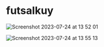 # futsalkuy
![Screenshot 2023-07-24 at 13 52 01](https://github.com/pasyet/futsalkuy/assets/16052798/91e1eeb4-294e-4fd0-b396-205b5481ada8)

![Screenshot 2023-07-24 at 13 55 13](https://github.com/pasyet/futsalkuy/assets/16052798/50f102dc-bcb2-4d1a-899e-0861279c6b6d)

